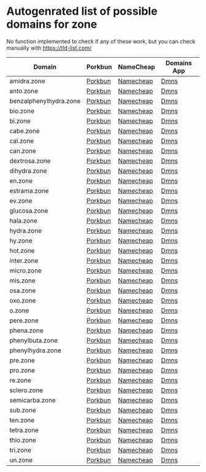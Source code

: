 # Autogenrated list of possible domains for zone

No function implemented to check if any of these work, but you can check manually with https://tld-list.com/

| Domain | Porkbun | NameCheap | Domains App |
|---|---|---|---|
| amidra.zone | [Porkbun](https://porkbun.com/checkout/search?prb=e814663da1&tlds=&idnLanguage=&search=search&q=amidra.zone) | [Namecheap](https://www.namecheap.com/domains/registration/results/?domain=amidra.zone) | [Dmns](https://dmns.app/domains?q=amidra.zone) |
| anto.zone | [Porkbun](https://porkbun.com/checkout/search?prb=e814663da1&tlds=&idnLanguage=&search=search&q=anto.zone) | [Namecheap](https://www.namecheap.com/domains/registration/results/?domain=anto.zone) | [Dmns](https://dmns.app/domains?q=anto.zone) |
| benzalphenylhydra.zone | [Porkbun](https://porkbun.com/checkout/search?prb=e814663da1&tlds=&idnLanguage=&search=search&q=benzalphenylhydra.zone) | [Namecheap](https://www.namecheap.com/domains/registration/results/?domain=benzalphenylhydra.zone) | [Dmns](https://dmns.app/domains?q=benzalphenylhydra.zone) |
| bio.zone | [Porkbun](https://porkbun.com/checkout/search?prb=e814663da1&tlds=&idnLanguage=&search=search&q=bio.zone) | [Namecheap](https://www.namecheap.com/domains/registration/results/?domain=bio.zone) | [Dmns](https://dmns.app/domains?q=bio.zone) |
| bi.zone | [Porkbun](https://porkbun.com/checkout/search?prb=e814663da1&tlds=&idnLanguage=&search=search&q=bi.zone) | [Namecheap](https://www.namecheap.com/domains/registration/results/?domain=bi.zone) | [Dmns](https://dmns.app/domains?q=bi.zone) |
| cabe.zone | [Porkbun](https://porkbun.com/checkout/search?prb=e814663da1&tlds=&idnLanguage=&search=search&q=cabe.zone) | [Namecheap](https://www.namecheap.com/domains/registration/results/?domain=cabe.zone) | [Dmns](https://dmns.app/domains?q=cabe.zone) |
| cal.zone | [Porkbun](https://porkbun.com/checkout/search?prb=e814663da1&tlds=&idnLanguage=&search=search&q=cal.zone) | [Namecheap](https://www.namecheap.com/domains/registration/results/?domain=cal.zone) | [Dmns](https://dmns.app/domains?q=cal.zone) |
| can.zone | [Porkbun](https://porkbun.com/checkout/search?prb=e814663da1&tlds=&idnLanguage=&search=search&q=can.zone) | [Namecheap](https://www.namecheap.com/domains/registration/results/?domain=can.zone) | [Dmns](https://dmns.app/domains?q=can.zone) |
| dextrosa.zone | [Porkbun](https://porkbun.com/checkout/search?prb=e814663da1&tlds=&idnLanguage=&search=search&q=dextrosa.zone) | [Namecheap](https://www.namecheap.com/domains/registration/results/?domain=dextrosa.zone) | [Dmns](https://dmns.app/domains?q=dextrosa.zone) |
| dihydra.zone | [Porkbun](https://porkbun.com/checkout/search?prb=e814663da1&tlds=&idnLanguage=&search=search&q=dihydra.zone) | [Namecheap](https://www.namecheap.com/domains/registration/results/?domain=dihydra.zone) | [Dmns](https://dmns.app/domains?q=dihydra.zone) |
| en.zone | [Porkbun](https://porkbun.com/checkout/search?prb=e814663da1&tlds=&idnLanguage=&search=search&q=en.zone) | [Namecheap](https://www.namecheap.com/domains/registration/results/?domain=en.zone) | [Dmns](https://dmns.app/domains?q=en.zone) |
| estrama.zone | [Porkbun](https://porkbun.com/checkout/search?prb=e814663da1&tlds=&idnLanguage=&search=search&q=estrama.zone) | [Namecheap](https://www.namecheap.com/domains/registration/results/?domain=estrama.zone) | [Dmns](https://dmns.app/domains?q=estrama.zone) |
| ev.zone | [Porkbun](https://porkbun.com/checkout/search?prb=e814663da1&tlds=&idnLanguage=&search=search&q=ev.zone) | [Namecheap](https://www.namecheap.com/domains/registration/results/?domain=ev.zone) | [Dmns](https://dmns.app/domains?q=ev.zone) |
| glucosa.zone | [Porkbun](https://porkbun.com/checkout/search?prb=e814663da1&tlds=&idnLanguage=&search=search&q=glucosa.zone) | [Namecheap](https://www.namecheap.com/domains/registration/results/?domain=glucosa.zone) | [Dmns](https://dmns.app/domains?q=glucosa.zone) |
| hala.zone | [Porkbun](https://porkbun.com/checkout/search?prb=e814663da1&tlds=&idnLanguage=&search=search&q=hala.zone) | [Namecheap](https://www.namecheap.com/domains/registration/results/?domain=hala.zone) | [Dmns](https://dmns.app/domains?q=hala.zone) |
| hydra.zone | [Porkbun](https://porkbun.com/checkout/search?prb=e814663da1&tlds=&idnLanguage=&search=search&q=hydra.zone) | [Namecheap](https://www.namecheap.com/domains/registration/results/?domain=hydra.zone) | [Dmns](https://dmns.app/domains?q=hydra.zone) |
| hy.zone | [Porkbun](https://porkbun.com/checkout/search?prb=e814663da1&tlds=&idnLanguage=&search=search&q=hy.zone) | [Namecheap](https://www.namecheap.com/domains/registration/results/?domain=hy.zone) | [Dmns](https://dmns.app/domains?q=hy.zone) |
| hot.zone | [Porkbun](https://porkbun.com/checkout/search?prb=e814663da1&tlds=&idnLanguage=&search=search&q=hot.zone) | [Namecheap](https://www.namecheap.com/domains/registration/results/?domain=hot.zone) | [Dmns](https://dmns.app/domains?q=hot.zone) |
| inter.zone | [Porkbun](https://porkbun.com/checkout/search?prb=e814663da1&tlds=&idnLanguage=&search=search&q=inter.zone) | [Namecheap](https://www.namecheap.com/domains/registration/results/?domain=inter.zone) | [Dmns](https://dmns.app/domains?q=inter.zone) |
| micro.zone | [Porkbun](https://porkbun.com/checkout/search?prb=e814663da1&tlds=&idnLanguage=&search=search&q=micro.zone) | [Namecheap](https://www.namecheap.com/domains/registration/results/?domain=micro.zone) | [Dmns](https://dmns.app/domains?q=micro.zone) |
| mis.zone | [Porkbun](https://porkbun.com/checkout/search?prb=e814663da1&tlds=&idnLanguage=&search=search&q=mis.zone) | [Namecheap](https://www.namecheap.com/domains/registration/results/?domain=mis.zone) | [Dmns](https://dmns.app/domains?q=mis.zone) |
| osa.zone | [Porkbun](https://porkbun.com/checkout/search?prb=e814663da1&tlds=&idnLanguage=&search=search&q=osa.zone) | [Namecheap](https://www.namecheap.com/domains/registration/results/?domain=osa.zone) | [Dmns](https://dmns.app/domains?q=osa.zone) |
| oxo.zone | [Porkbun](https://porkbun.com/checkout/search?prb=e814663da1&tlds=&idnLanguage=&search=search&q=oxo.zone) | [Namecheap](https://www.namecheap.com/domains/registration/results/?domain=oxo.zone) | [Dmns](https://dmns.app/domains?q=oxo.zone) |
| o.zone | [Porkbun](https://porkbun.com/checkout/search?prb=e814663da1&tlds=&idnLanguage=&search=search&q=o.zone) | [Namecheap](https://www.namecheap.com/domains/registration/results/?domain=o.zone) | [Dmns](https://dmns.app/domains?q=o.zone) |
| pere.zone | [Porkbun](https://porkbun.com/checkout/search?prb=e814663da1&tlds=&idnLanguage=&search=search&q=pere.zone) | [Namecheap](https://www.namecheap.com/domains/registration/results/?domain=pere.zone) | [Dmns](https://dmns.app/domains?q=pere.zone) |
| phena.zone | [Porkbun](https://porkbun.com/checkout/search?prb=e814663da1&tlds=&idnLanguage=&search=search&q=phena.zone) | [Namecheap](https://www.namecheap.com/domains/registration/results/?domain=phena.zone) | [Dmns](https://dmns.app/domains?q=phena.zone) |
| phenylbuta.zone | [Porkbun](https://porkbun.com/checkout/search?prb=e814663da1&tlds=&idnLanguage=&search=search&q=phenylbuta.zone) | [Namecheap](https://www.namecheap.com/domains/registration/results/?domain=phenylbuta.zone) | [Dmns](https://dmns.app/domains?q=phenylbuta.zone) |
| phenylhydra.zone | [Porkbun](https://porkbun.com/checkout/search?prb=e814663da1&tlds=&idnLanguage=&search=search&q=phenylhydra.zone) | [Namecheap](https://www.namecheap.com/domains/registration/results/?domain=phenylhydra.zone) | [Dmns](https://dmns.app/domains?q=phenylhydra.zone) |
| pre.zone | [Porkbun](https://porkbun.com/checkout/search?prb=e814663da1&tlds=&idnLanguage=&search=search&q=pre.zone) | [Namecheap](https://www.namecheap.com/domains/registration/results/?domain=pre.zone) | [Dmns](https://dmns.app/domains?q=pre.zone) |
| pro.zone | [Porkbun](https://porkbun.com/checkout/search?prb=e814663da1&tlds=&idnLanguage=&search=search&q=pro.zone) | [Namecheap](https://www.namecheap.com/domains/registration/results/?domain=pro.zone) | [Dmns](https://dmns.app/domains?q=pro.zone) |
| re.zone | [Porkbun](https://porkbun.com/checkout/search?prb=e814663da1&tlds=&idnLanguage=&search=search&q=re.zone) | [Namecheap](https://www.namecheap.com/domains/registration/results/?domain=re.zone) | [Dmns](https://dmns.app/domains?q=re.zone) |
| sclero.zone | [Porkbun](https://porkbun.com/checkout/search?prb=e814663da1&tlds=&idnLanguage=&search=search&q=sclero.zone) | [Namecheap](https://www.namecheap.com/domains/registration/results/?domain=sclero.zone) | [Dmns](https://dmns.app/domains?q=sclero.zone) |
| semicarba.zone | [Porkbun](https://porkbun.com/checkout/search?prb=e814663da1&tlds=&idnLanguage=&search=search&q=semicarba.zone) | [Namecheap](https://www.namecheap.com/domains/registration/results/?domain=semicarba.zone) | [Dmns](https://dmns.app/domains?q=semicarba.zone) |
| sub.zone | [Porkbun](https://porkbun.com/checkout/search?prb=e814663da1&tlds=&idnLanguage=&search=search&q=sub.zone) | [Namecheap](https://www.namecheap.com/domains/registration/results/?domain=sub.zone) | [Dmns](https://dmns.app/domains?q=sub.zone) |
| ten.zone | [Porkbun](https://porkbun.com/checkout/search?prb=e814663da1&tlds=&idnLanguage=&search=search&q=ten.zone) | [Namecheap](https://www.namecheap.com/domains/registration/results/?domain=ten.zone) | [Dmns](https://dmns.app/domains?q=ten.zone) |
| tetra.zone | [Porkbun](https://porkbun.com/checkout/search?prb=e814663da1&tlds=&idnLanguage=&search=search&q=tetra.zone) | [Namecheap](https://www.namecheap.com/domains/registration/results/?domain=tetra.zone) | [Dmns](https://dmns.app/domains?q=tetra.zone) |
| thio.zone | [Porkbun](https://porkbun.com/checkout/search?prb=e814663da1&tlds=&idnLanguage=&search=search&q=thio.zone) | [Namecheap](https://www.namecheap.com/domains/registration/results/?domain=thio.zone) | [Dmns](https://dmns.app/domains?q=thio.zone) |
| tri.zone | [Porkbun](https://porkbun.com/checkout/search?prb=e814663da1&tlds=&idnLanguage=&search=search&q=tri.zone) | [Namecheap](https://www.namecheap.com/domains/registration/results/?domain=tri.zone) | [Dmns](https://dmns.app/domains?q=tri.zone) |
| un.zone | [Porkbun](https://porkbun.com/checkout/search?prb=e814663da1&tlds=&idnLanguage=&search=search&q=un.zone) | [Namecheap](https://www.namecheap.com/domains/registration/results/?domain=un.zone) | [Dmns](https://dmns.app/domains?q=un.zone) |
